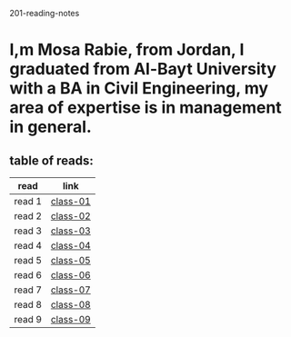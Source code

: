 201-reading-notes

# I,m Mosa Rabie, from Jordan, I graduated from Al-Bayt University with a BA in Civil Engineering, my area of ​​expertise is in management in general.


## table of reads:


| read        | link                   |
| ----------- | -----------            |
| read 1      | [class-01](class-01.md)|
| read 2      | [class-02](class-02.md)|
| read 3      | [class-03](class-03.md)|
| read 4      | [class-04](class-04.md)|
| read 5      | [class-05](class-05.md)|
| read 6      | [class-06](class-06.md)|
| read 7      | [class-07](class-07.md)|
| read 8      | [class-08](class-08.md)|
| read 9      | [class-09](class-09.md)|
